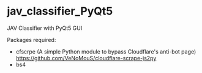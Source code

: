 # jav_classifier_PyQt5
JAV Classifier with PyQt5 GUI

Packages required:
- cfscrpe (A simple Python module to bypass Cloudflare's anti-bot page) https://github.com/VeNoMouS/cloudflare-scrape-js2py
- bs4
